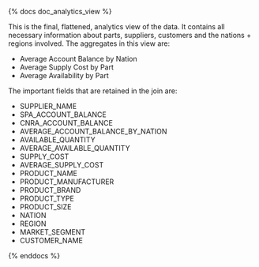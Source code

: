 <!---
# Modifications © 2019 Hashmap, Inc
#
# Licensed under the Apache License, Version 2.0 (the "License");
# you may not use this file except in compliance with the License.
# You may obtain a copy of the License at
#
#     http://www.apache.org/licenses/LICENSE-2.0
#
# Unless required by applicable law or agreed to in writing, software
# distributed under the License is distributed on an "AS IS" BASIS,
# WITHOUT WARRANTIES OR CONDITIONS OF ANY KIND, either express or implied.
# See the License for the specific language governing permissions and
# limitations under the License.
-->

{% docs doc_analytics_view %}

This is the final, flattened, analytics view of the data. It contains all necessary information about parts, suppliers, 
customers and the nations + regions involved. The aggregates in this view are:
* Average Account Balance by Nation
* Average Supply Cost by Part
* Average Availability by Part

The important fields that are retained in the join are:
* SUPPLIER_NAME
* SPA_ACCOUNT_BALANCE
* CNRA_ACCOUNT_BALANCE
* AVERAGE_ACCOUNT_BALANCE_BY_NATION
* AVAILABLE_QUANTITY
* AVERAGE_AVAILABLE_QUANTITY
* SUPPLY_COST
* AVERAGE_SUPPLY_COST
* PRODUCT_NAME
* PRODUCT_MANUFACTURER
* PRODUCT_BRAND
* PRODUCT_TYPE
* PRODUCT_SIZE
* NATION
* REGION
* MARKET_SEGMENT
* CUSTOMER_NAME

{% enddocs %}